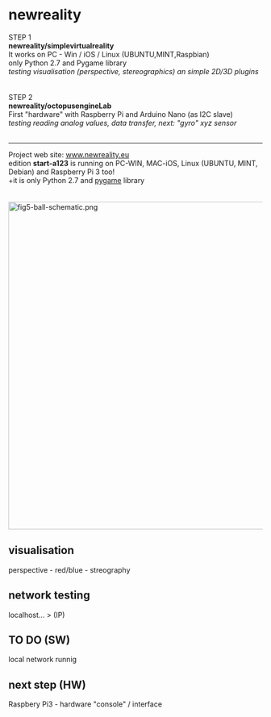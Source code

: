 # newreality
STEP 1<br/>
<b>newreality/simplevirtualreality</b><br/>
It works on PC - Win / iOS / Linux (UBUNTU,MINT,Raspbian)<br/>
only Python 2.7 and Pygame library<br/>
<i>testing visualisation (perspective, stereographics) an simple 2D/3D plugins</i><br/>
<br/><br/>
STEP 2<br/>
<b>newreality/octopusengineLab</b><br/>
First "hardware" with Raspberry Pi and Arduino Nano (as I2C slave)<br/>
<i>testing reading analog values, data transfer, next: "gyro" xyz sensor</i><br/>
<br/><hr/>

Project web site: <a href="http://www.newreality.eu/project/">www.newreality.eu</a><br/>
edition <b>start-a123</b> is running on PC-WIN, MAC-iOS, Linux (UBUNTU, MINT, Debian) and Raspberry Pi 3 too!<br/>
+it is only Python 2.7 and <a href="http://www.pygame.org/hifi.html">pygame</a> library<br/><br/><br/> 
<img src="https://raw.githubusercontent.com/octopusengine/newreality/master/newreality09.png" alt="fig5-ball-schematic.png" width="650">
<br />


<h2>visualisation</h2>
perspective - red/blue - streography

<h2>network testing</h2>
localhost... > (IP)

<h2>TO DO (SW)</h2>
local network runnig

<h2>next step (HW)</h2>
Raspbery Pi3 - hardware "console" / interface


